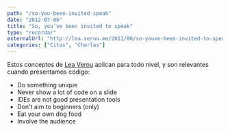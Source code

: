 ```yaml
---
path: "/so-you-been-invited-speak"
date: "2012-07-06"
title: "So, you’ve been invited to speak"
type: "recordar"
externalUrl: "http://lea.verou.me/2012/06/so-youve-been-invited-to-speak/"
categories: ["Citas", "Charlas"]
---
```


Estos conceptos de [Lea Verou](http://lea.verou.me/) aplican para todo nivel, y son relevantes cuando presentamos código:

* Do something unique
* Never show a lot of code on a slide
* IDEs are not good presentation tools
* Don’t aim to beginners (only)
* Eat your own dog food
* Involve the audience